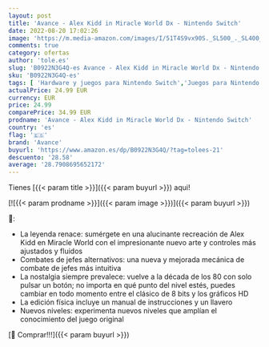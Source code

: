 ```yaml
---
layout: post
title: 'Avance - Alex Kidd in Miracle World Dx - Nintendo Switch'
date: 2022-08-20 17:02:26
image: 'https://m.media-amazon.com/images/I/51T4S9vx90S._SL500_._SL400_.jpg'
comments: true
category: ofertas
author: 'tole.es'
slug: 'B0922N3G4Q-es Avance - Alex Kidd in Miracle World Dx - Nintendo Switch'
sku: 'B0922N3G4Q-es'
tags: [ 'Hardware y juegos para Nintendo Switch','Juegos para Nintendo Switch','Videojuegos','avance','nintendo','🇪🇸', ]
actualPrice: 24.99 EUR
currency: EUR
price: 24.99
comparePrice: 34.99 EUR
prodname: 'Avance - Alex Kidd in Miracle World Dx - Nintendo Switch'
country: 'es'
flag: '🇪🇸'
brand: 'Avance'
buyurl: 'https://www.amazon.es/dp/B0922N3G4Q/?tag=tolees-21'
descuento: '28.58'
average: '28.7908695652172'
---
```


Tienes [{{< param title >}}]({{< param buyurl >}}) aqui!

[![{{< param prodname >}}]({{< param image >}})]({{< param buyurl >}})

🔎:

- La leyenda renace: sumérgete en una alucinante recreación de Alex Kidd en Miracle World con el impresionante nuevo arte y controles más ajustados y fluidos
- Combates de jefes alternativos: una nueva y mejorada mecánica de combate de jefes más intuitiva
- La nostalgia siempre prevalece: vuelve a la década de los 80 con solo pulsar un botón; no importa en qué punto del nivel estés, puedes cambiar en todo momento entre el clásico de 8 bits y los gráficos HD
- La edición física incluye un manual de instrucciones y un llavero
- Nuevos niveles: experimenta nuevos niveles que amplían el conocimiento del juego original

[🛒 Comprar!!!]({{< param buyurl >}})
